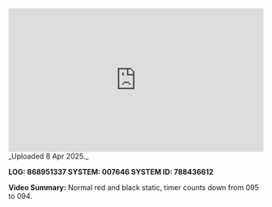 
<iframe 
  src="https://drive.google.com/file/d/17z_Z5G1pL1XBoS6UV6xzOKUrR6UyOmi5/preview"  
  style="width:100%; aspect-ratio:16/9; border:0;"
  allowfullscreen>
</iframe>
_Uploaded 8 Apr 2025._

**LOG: 868951337
SYSTEM: 007646
SYSTEM ID: 788436612**

**Video Summary:** Normal red and black static, timer counts down from 095 to 094.
